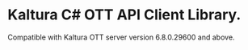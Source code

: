 # Kaltura C# OTT API Client Library.
Compatible with Kaltura OTT server version 6.8.0.29600 and above.
